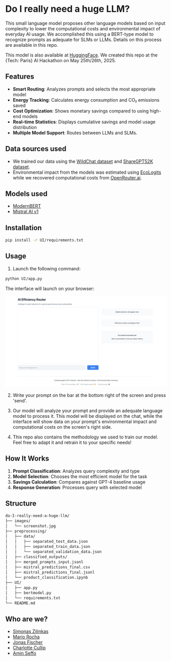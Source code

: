 # Do I really need a huge LLM?

This small language model proposes other language models based on input complexity to lower the computational costs and environmental impact of everyday AI usage. We accomplished this using a BERT-type model to recognize prompts as adequate for SLMs or LLMs. Details on this process are available in this repo.

This model is also available at [HuggingFace](https://huggingface.co/monsimas/ModernBERT-ecoRouter).
We created this repo at the {Tech: Paris} AI Hackathon on May 25th/26th, 2025.

## Features

- **Smart Routing**: Analyzes prompts and selects the most appropriate model
- **Energy Tracking**: Calculates energy consumption and CO₂ emissions saved
- **Cost Optimization**: Shows monetary savings compared to using high-end models
- **Real-time Statistics**: Displays cumulative savings and model usage distribution
- **Multiple Model Support**: Routes between LLMs and SLMs.

## Data sources used

- We trained our data using the [WildChat dataset](https://huggingface.co/datasets/allenai/WildChat) and [ShareGPT52K dataset](https://huggingface.co/datasets/RyokoAI/ShareGPT52K/tree/main/old).
- Environmental impact from the models was estimated using [EcoLogits](https://huggingface.co/spaces/genai-impact/ecologits-calculator) while we recovered computational costs from [OpenRouter.ai](https://openrouter.ai/).

## Models used

- [ModernBERT](https://huggingface.co/answerdotai/ModernBERT-large)
- [Mistral AI v1](https://docs.mistral.ai/api/)

## Installation

```bash
pip install -r UI/requirements.txt
```

## Usage

1. Launch the following command:

```bash
python UI/app.py
```

The interface will launch on your browser:

![Interface Screenshot](./images/screenshot.jpg)

2. Write your prompt on the bar at the bottom right of the screen and press 'send'.

3. Our model will analyze your prompt and provide an adequate language model to process it. This model will be displayed on the chat, while the interface will show data on your prompt's environmental impact and computational costs on the screen's right side.

4. This repo also contains the methodology we used to train our model. Feel free to adapt it and retrain it to your specific needs!

## How It Works

1. **Prompt Classification**: Analyzes query complexity and type
2. **Model Selection**: Chooses the most efficient model for the task
3. **Savings Calculation**: Compares against GPT-4 baseline usage
4. **Response Generation**: Processes query with selected model

## Structure

```
do-I-really-need-a-huge-llm/
├── images/
│   └── screenshot.jpg
├── preprocessing/
│   ├── data/
│   │   ├── separated_test_data.json
│   │   ├── separated_train_data.json
│   │   └── separated_validation_data.json
│   ├── classified_outputs/
│   ├── merged_prompts_input.jsonl
│   ├── mistral_predictions_final.csv
│   ├── mistral_predictions_final.jsonl
│   └── product_classification.ipynb
├── UI/
│   ├── app.py
│   ├── bertmodel.py
│   └── requirements.txt
└── README.md

```

## Who are we?

- [Simonas Zilinkas](https://github.com/simonaszilinskas)
- [Mario Rocha](https://github.com/marioluisrocha)
- [Jonas Fischer](https://github.com/JonasFischer1)
- [Charlotte Cullip](https://github.com/ccullip)
- [Amin Seffo](https://github.com/AminSeffo)

